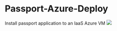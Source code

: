 # Passport-Azure-Deploy
Install passport application to an IaaS Azure VM
<a href="https://portal.azure.com/#create/Microsoft.Template/uri/https%3A%2F%2Fraw.githubusercontent.com%2Fkrisrad%2Fpassport-Azure-Deploy%2Fmaster%2fpassportAzureDeployTemplate.json" target="_blank">
    <img src="http://azuredeploy.net/deploybutton.png"/>
</a>
